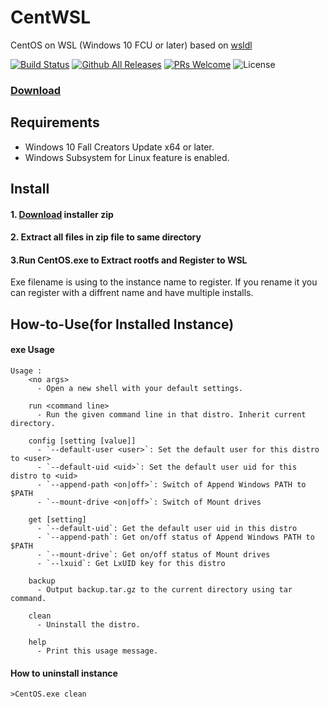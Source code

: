 # CentWSL
CentOS on WSL (Windows 10 FCU or later)
based on [wsldl](https://github.com/yuk7/wsldl)

[![Build Status](https://img.shields.io/travis/yuk7/CentWSL.svg?style=flat-square)](https://travis-ci.org/yuk7/CentWSL)
[![Github All Releases](https://img.shields.io/github/downloads/yuk7/CentWSL/total.svg?style=flat-square)](https://github.com/yuk7/CentWSL/releases/latest)
[![PRs Welcome](https://img.shields.io/badge/PRs-welcome-brightgreen.svg?style=flat-square)](http://makeapullrequest.com)
![License](https://img.shields.io/github/license/yuk7/CentWSL.svg?style=flat-square)

### [Download](https://github.com/yuk7/CentWSL/releases/latest)


## Requirements
* Windows 10 Fall Creators Update x64 or later.
* Windows Subsystem for Linux feature is enabled.

## Install
#### 1. [Download](https://github.com/yuk7/CentWSL/releases/latest) installer zip

#### 2. Extract all files in zip file to same directory

#### 3.Run CentOS.exe to Extract rootfs and Register to WSL
Exe filename is using to the instance name to register.
If you rename it you can register with a diffrent name and have multiple installs.


## How-to-Use(for Installed Instance)
#### exe Usage
```dos
Usage :
    <no args>
      - Open a new shell with your default settings.

    run <command line>
      - Run the given command line in that distro. Inherit current directory.

    config [setting [value]]
      - `--default-user <user>`: Set the default user for this distro to <user>
      - `--default-uid <uid>`: Set the default user uid for this distro to <uid>
      - `--append-path <on|off>`: Switch of Append Windows PATH to $PATH
      - `--mount-drive <on|off>`: Switch of Mount drives

    get [setting]
      - `--default-uid`: Get the default user uid in this distro
      - `--append-path`: Get on/off status of Append Windows PATH to $PATH
      - `--mount-drive`: Get on/off status of Mount drives
      - `--lxuid`: Get LxUID key for this distro

    backup
      - Output backup.tar.gz to the current directory using tar command.
      
    clean
      - Uninstall the distro.

    help
      - Print this usage message.
```


#### How to uninstall instance
```dos
>CentOS.exe clean

```
